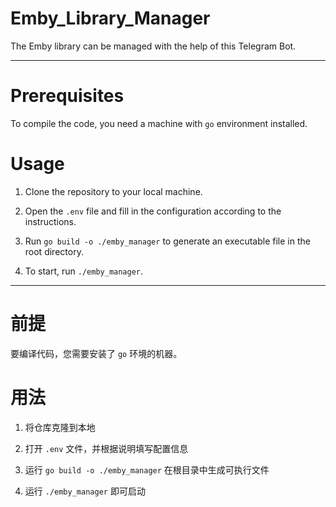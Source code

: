 # Emby_Library_Manager
The Emby library can be managed with the help of this Telegram Bot.

---

# Prerequisites

To compile the code, you need a machine with `go` environment installed.

# Usage

1. Clone the repository to your local machine.

2. Open the `.env` file and fill in the configuration according to the instructions.

3. Run `go build -o ./emby_manager` to generate an executable file in the root directory.

4. To start, run `./emby_manager`.

---

# 前提

要编译代码，您需要安装了 `go` 环境的机器。

# 用法

1. 将仓库克隆到本地

2. 打开 `.env` 文件，并根据说明填写配置信息

3. 运行 `go build -o ./emby_manager` 在根目录中生成可执行文件

4. 运行 `./emby_manager` 即可启动
